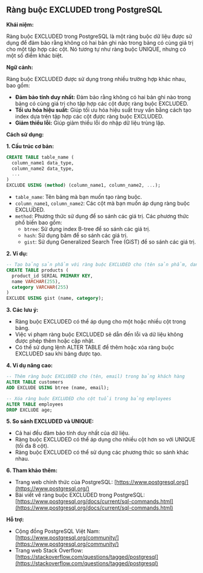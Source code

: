 ## Ràng buộc EXCLUDED trong PostgreSQL

**Khái niệm:**

Ràng buộc EXCLUDED trong PostgreSQL là một ràng buộc dữ liệu được sử dụng để đảm bảo rằng không có hai bản ghi nào trong bảng có cùng giá trị cho một tập hợp các cột. Nó tương tự như ràng buộc UNIQUE, nhưng có một số điểm khác biệt.

**Ngữ cảnh:**

Ràng buộc EXCLUDED được sử dụng trong nhiều trường hợp khác nhau, bao gồm:

- **Đảm bảo tính duy nhất:** Đảm bảo rằng không có hai bản ghi nào trong bảng có cùng giá trị cho tập hợp các cột được ràng buộc EXCLUDED.
- **Tối ưu hóa hiệu suất:** Giúp tối ưu hóa hiệu suất truy vấn bằng cách tạo index dựa trên tập hợp các cột được ràng buộc EXCLUDED.
- **Giảm thiểu lỗi:** Giúp giảm thiểu lỗi do nhập dữ liệu trùng lặp.

**Cách sử dụng:**

**1. Cấu trúc cơ bản:**

```sql
CREATE TABLE table_name (
  column_name1 data_type,
  column_name2 data_type,
  ...
)
EXCLUDE USING (method) (column_name1, column_name2, ...);
```

- `table_name`: Tên bảng mà bạn muốn tạo ràng buộc.
- `column_name1`, `column_name2`: Các cột mà bạn muốn áp dụng ràng buộc EXCLUDED.
- `method`: Phương thức sử dụng để so sánh các giá trị. Các phương thức phổ biến bao gồm:
  - `btree`: Sử dụng index B-tree để so sánh các giá trị.
  - `hash`: Sử dụng băm để so sánh các giá trị.
  - `gist`: Sử dụng Generalized Search Tree (GiST) để so sánh các giá trị.

**2. Ví dụ:**

```sql
-- Tạo bảng sản phẩm với ràng buộc EXCLUDED cho (tên sản phẩm, danh mục)
CREATE TABLE products (
  product_id SERIAL PRIMARY KEY,
  name VARCHAR(255),
  category VARCHAR(255)
)
EXCLUDE USING gist (name, category);
```

**3. Các lưu ý:**

- Ràng buộc EXCLUDED có thể áp dụng cho một hoặc nhiều cột trong bảng.
- Việc vi phạm ràng buộc EXCLUDED sẽ dẫn đến lỗi và dữ liệu không được phép thêm hoặc cập nhật.
- Có thể sử dụng lệnh ALTER TABLE để thêm hoặc xóa ràng buộc EXCLUDED sau khi bảng được tạo.

**4. Ví dụ nâng cao:**

```sql
-- Thêm ràng buộc EXCLUDED cho (tên, email) trong bảng khách hàng
ALTER TABLE customers
ADD EXCLUDE USING btree (name, email);

-- Xóa ràng buộc EXCLUDED cho cột tuổi trong bảng employees
ALTER TABLE employees
DROP EXCLUDE age;
```

**5. So sánh EXCLUDED và UNIQUE:**

- Cả hai đều đảm bảo tính duy nhất của dữ liệu.
- Ràng buộc EXCLUDED có thể áp dụng cho nhiều cột hơn so với UNIQUE (tối đa 8 cột).
- Ràng buộc EXCLUDED có thể sử dụng các phương thức so sánh khác nhau.

**6. Tham khảo thêm:**

- Trang web chính thức của PostgreSQL: [https://www.postgresql.org/](https://www.postgresql.org/)
- Bài viết về ràng buộc EXCLUDED trong PostgreSQL: [https://www.postgresql.org/docs/current/sql-commands.html](https://www.postgresql.org/docs/current/sql-commands.html)

**Hỗ trợ:**

- Cộng đồng PostgreSQL Việt Nam: [https://www.postgresql.org/community/](https://www.postgresql.org/community/)
- Trang web Stack Overflow: [https://stackoverflow.com/questions/tagged/postgresql](https://stackoverflow.com/questions/tagged/postgresql)

